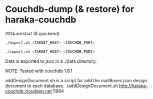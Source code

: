 Couchdb-dump (& restore) for haraka-couchdb
===================================================

##Quickstart (& quickend)
```bash
./export.sh <TARGET_HOST> <COUCHDB_PORT>

./import.sh <TARGET_HOST> <COUCHDB_PORT>
```

Data is exported to json in a ./data directory.

NOTE: Tested with couchdb 1.6.1


addDesignDocument.sh is a script for add the mailBoxes.json design document to each database.
./addDesignDocument.sh http://haraka-couchdb.cloudapp.net 5984
